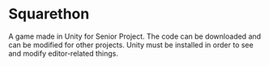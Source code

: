 # Squarethon
A game made in Unity for Senior Project. The code can be downloaded and can be modified for other projects. Unity must be installed in order to see and modify editor-related things.
